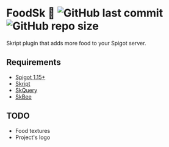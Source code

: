 # FoodSk 🍕 ![GitHub last commit](https://img.shields.io/github/last-commit/PanIntegralus/FoodSk) ![GitHub repo size](https://img.shields.io/github/repo-size/PanIntegralus/FoodSk)
Skript plugin that adds more food to your Spigot server.

## Requirements
- [Spigot 1.15+](https://www.spigotmc.org)
- [Skript](https://docs.skunity.com/downloads)
- [SkQuery](https://www.spigotmc.org/resources/skquery-1-9-1-15.36631/)
- [SkBee](https://www.spigotmc.org/resources/skbee-skript-addon.75839/)

## TODO
- Food textures
- Project's logo
